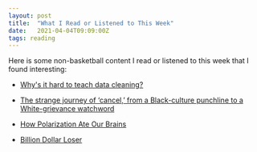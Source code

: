 ```yaml
---
layout: post
title:  "What I Read or Listened to This Week"
date:   2021-04-04T09:09:00Z
tags: reading
---
```

Here is some non-basketball content I read or listened to this week that I found interesting:


* [Why's it hard to teach data cleaning?](https://counting.substack.com/p/whys-it-hard-to-teach-data-cleaning)

* [The strange journey of ‘cancel,’ from a Black-culture punchline to a White-grievance watchword](https://www.washingtonpost.com/lifestyle/cancel-culture-background-black-culture-white-grievance/2021/04/01/2e42e4fe-8b24-11eb-aff6-4f720ca2d479_story.html)

* [How Polarization Ate Our Brains](https://zeynep.substack.com/p/how-polarization-ate-our-brains)

* [Billion Dollar Loser](https://www.littlebrown.com/titles/reeves-wiedeman/billion-dollar-loser/9780316461368/)

